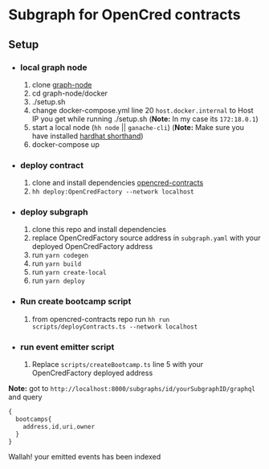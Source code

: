 # Subgraph for OpenCred contracts
## Setup 
* ### local graph node
    1. clone [graph-node](https://github.com/graphprotocol/graph-node)
    2. cd graph-node/docker
    3. ./setup.sh
    4. change docker-compose.yml line 20 `host.docker.internal` to Host IP you get while running ./setup.sh (**Note:** In my case its `172:18.0.1`) 
    5. start a local node (```hh node``` || ```ganache-cli```) (**Note:** Make sure you have installed [hardhat shorthand](https://hardhat.org/guides/shorthand.html))
    6. docker-compose up 

* ### deploy contract
  1. clone and install dependencies [opencred-contracts](https://github.com/justsomegeeks/opencred-contracts)
  2. ```hh deploy:OpenCredFactory --network localhost``` 

* ### deploy subgraph
  1. clone this repo and install dependencies
  2. replace OpenCredFactory source address in `subgraph.yaml` with your deployed OpenCredFactory address
  3. run `yarn codegen`
  4. run `yarn build`
  5. run `yarn create-local`
  6. run `yarn deploy`

* ### Run create bootcamp script
  1. from opencred-contracts repo run `hh run scripts/deployContracts.ts --network localhost`

* ### run event emitter script
  1. Replace `scripts/createBootcamp.ts` line 5 with your OpenCredFactory deployed address 

**Note:** got to `http://localhost:8000/subgraphs/id/yourSubgraphID/graphql` and query 

```javascript
{
  bootcamps{
    address,id,uri,owner
  }
}
```
Wallah! your emitted events has been indexed 